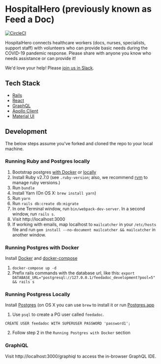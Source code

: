 # HospitalHero (previously known as Feed a Doc)

[![CircleCI](https://circleci.com/gh/feedadoc/feedadoc.svg?style=svg)](https://circleci.com/gh/feedadoc/feedadoc)

HospitalHero connects healthcare workers (docs, nurses, specialists, support staff) with volunteers who can provide basic needs during the COVID-19 pandemic response. Please share with anyone you know who needs assistance or can provide it!

We'd love your help! Please [join us in Slack](https://docs.google.com/forms/d/e/1FAIpQLSeAXlls9dtfW8Eu6OBvfNT1J8nhOHJ4nC2QrryNlsVogRGsFA/viewform).

## Tech Stack

- [Rails](https://rubyonrails.org/)
- [React](https://reactjs.org/)
- [GraphQL](https://graphql-ruby.org/)
- [Apollo Client](https://www.apollographql.com/docs/react/)
- [Material UI](https://material-ui.com/)

## Development

The below steps assume you've forked and cloned the repo to your local machine.

### Running Ruby and Postgres locally

1.  Bootstrap postgres [with Docker](#running-postgres-with-docker) or [locally](#running-postgres-locally)
2.  Install Ruby v2.7.0 (see `.ruby-version`; also, we recommend [rvm](https://rvm.io/rvm/install) to manage ruby versions.)
3.  Run `bundle`
4.  Install Yarn (On OS X: `brew install yarn`)
5.  Run `yarn`
6.  Run `rails db:create db:migrate`
7.  In one Terminal window, run `bin/webpack-dev-server`. In a second window, run `rails s`.
8.  Visit http://localhost:3000
9.  If working with emails, map localhost to `mailcatcher` in your `/etc/hosts` file and run `gem install --no-document mailcatcher && mailcatcher` in another window.

### Running Postgres with Docker

Install [Docker](https://docs.docker.com/install/) and [docker-compose](https://docs.docker.com/compose/install/)

1. `docker-compose up -d`
2. Prefix rails commands with the database url, like this: `export DATABASE_URL="postgresql://127.0.0.1/feedadoc_development?pool=5" && rails s`

### Running Postgress Locally

Install [Postgres](https://www.postgresql.org/download/) (on OS X you can use `brew` to install it or run [Postgres.app](https://postgresapp.com/)

1. Use `psql` to create a PG user called `feedadoc`.

```
CREATE USER feedadoc WITH SUPERUSER PASSWORD 'password1';
```

2. Follow step 2 in the `Running Postgres with Docker` section

### GraphiQL

Visit http://localhost:3000/graphiql to access the in-browser GraphQL IDE.
